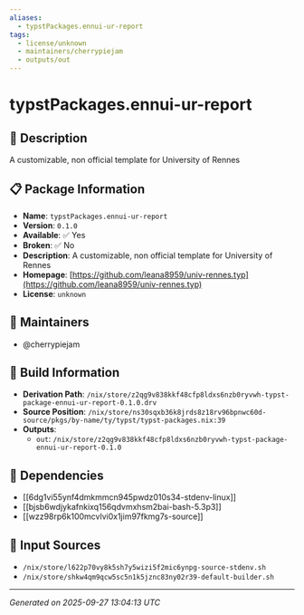 ```yaml
---
aliases:
  - typstPackages.ennui-ur-report
tags:
  - license/unknown
  - maintainers/cherrypiejam
  - outputs/out
---
```


# typstPackages.ennui-ur-report

## 📝 Description

A customizable, non official template for University of Rennes

## 📋 Package Information

- **Name**: `typstPackages.ennui-ur-report`
- **Version**: `0.1.0`
- **Available**: ✅ Yes
- **Broken**: ✅ No
- **Description**: A customizable, non official template for University of Rennes
- **Homepage**: [https://github.com/leana8959/univ-rennes.typ](https://github.com/leana8959/univ-rennes.typ)
- **License**: `unknown`
## 👥 Maintainers

- @cherrypiejam


## 🔧 Build Information

- **Derivation Path**: `/nix/store/z2qg9v838kkf48cfp8ldxs6nzb0ryvwh-typst-package-ennui-ur-report-0.1.0.drv`
- **Source Position**: `/nix/store/ns30sqxb36k8jrds8z18rv96bpnwc60d-source/pkgs/by-name/ty/typst/typst-packages.nix:39`
- **Outputs**:
  - `out`:  `/nix/store/z2qg9v838kkf48cfp8ldxs6nzb0ryvwh-typst-package-ennui-ur-report-0.1.0`

## 🔗 Dependencies

- [[6dg1vi55ynf4dmkmmcn945pwdz010s34-stdenv-linux]]
- [[bjsb6wdjykafnkixq156qdvmxhsm2bai-bash-5.3p3]]
- [[wzz98rp6k100mcvlvi0x1jim97fkmg7s-source]]

## 📁 Input Sources

- `/nix/store/l622p70vy8k5sh7y5wizi5f2mic6ynpg-source-stdenv.sh`
- `/nix/store/shkw4qm9qcw5sc5n1k5jznc83ny02r39-default-builder.sh`

---
*Generated on 2025-09-27 13:04:13 UTC*
